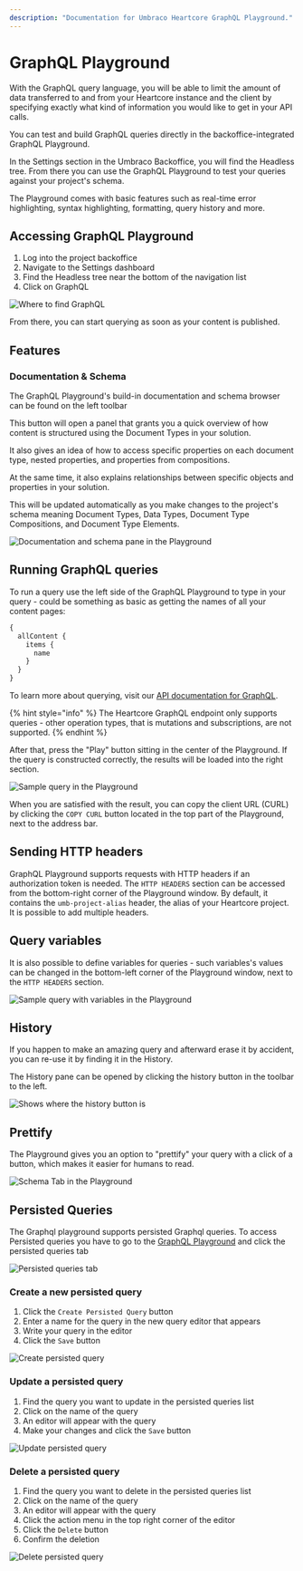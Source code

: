 ```yaml
---
description: "Documentation for Umbraco Heartcore GraphQL Playground."
---
```


# GraphQL Playground

With the GraphQL query language, you will be able to limit the amount of data transferred to and from your Heartcore instance and the client by specifying exactly what kind of information you would like to get in your API calls.

You can test and build GraphQL queries directly in the backoffice-integrated GraphQL Playground.

In the Settings section in the Umbraco Backoffice, you will find the Headless tree. From there you can use the GraphQL Playground to test your queries against your project's schema.

The Playground comes with basic features such as real-time error highlighting, syntax highlighting, formatting, query history and more.

## Accessing GraphQL Playground

1. Log into the project backoffice
2. Navigate to the Settings dashboard
3. Find the Headless tree near the bottom of the navigation list
4. Click on GraphQL

![Where to find GraphQL](images/where-to-find-graphql-playground.png)

From there, you can start querying as soon as your content is published.

## Features

### Documentation & Schema

The GraphQL Playground's build-in documentation and schema browser can be found on the left toolbar

This button will open a panel that grants you a quick overview of how content is structured using the Document Types in your solution.

It also gives an idea of how to access specific properties on each document type, nested properties, and properties from compositions.

At the same time, it also explains relationships between specific objects and properties in your solution.

This will be updated automatically as you make changes to the project's schema meaning Document Types, Data Types, Document Type Compositions, and Document Type Elements.

![Documentation and schema pane in the Playground](images/schema-helper.png)

## Running GraphQL queries

To run a query use the left side of the GraphQL Playground to type in your query - could be something as basic as getting the names of all your content pages:

```graphql
{
  allContent {
    items {
      name
    }
  }
}
```

To learn more about querying, visit our [API documentation for GraphQL](../api-documentation/graphql/).

{% hint style="info" %}
The Heartcore GraphQL endpoint only supports queries - other operation types, that is mutations and subscriptions, are not supported.
{% endhint %}

After that, press the "Play" button sitting in the center of the Playground. If the query is constructed correctly, the results will be loaded into the right section.

![Sample query in the Playground](images/sample-query.png)

When you are satisfied with the result, you can copy the client URL (CURL) by clicking the `COPY CURL` button located in the top part of the Playground, next to the address bar.

## Sending HTTP headers

GraphQL Playground supports requests with HTTP headers if an authorization token is needed. The `HTTP HEADERS` section can be accessed from the bottom-right corner of the Playground window. By default, it contains the `umb-project-alias` header, the alias of your Heartcore project. It is possible to add multiple headers.

## Query variables

It is also possible to define variables for queries - such variables's values can be changed in the bottom-left corner of the Playground window, next to the `HTTP HEADERS` section.

![Sample query with variables in the Playground ](images/query-variables.png)

## History

If you happen to make an amazing query and afterward erase it by accident, you can re-use it by finding it in the History.

The History pane can be opened by clicking the history button in the toolbar to the left.

![Shows where the history button is](images/query-history.png)

## Prettify

The Playground gives you an option to "prettify" your query with a click of a button, which makes it easier for humans to read.

![Schema Tab in the Playground](images/prettify.png)

## Persisted Queries

The Graphql playground supports persisted Graphql queries.
To access Persisted queries you have to go to the [GraphQL Playground](#accessing-graphql-playground) and click the persisted queries tab

![Persisted queries tab](images/persisted-queries-tab.png)

### Create a new persisted query

1. Click the `Create Persisted Query` button
2. Enter a name for the query in the new query editor that appears
3. Write your query in the editor
4. Click the `Save` button

![Create persisted query](images/create-persisted-query.png)

### Update a persisted query

1. Find the query you want to update in the persisted queries list
2. Click on the name of the query
3. An editor will appear with the query
4. Make your changes and click the `Save` button

![Update persisted query](images/update-persisted-query.png)

### Delete a persisted query

1. Find the query you want to delete in the persisted queries list
2. Click on the name of the query
3. An editor will appear with the query
4. Click the action menu in the top right corner of the editor
5. Click the `Delete` button
6. Confirm the deletion

![Delete persisted query](images/delete-persisted-query.png)

